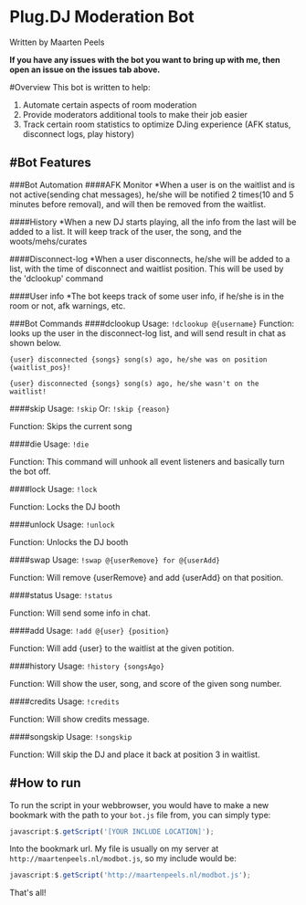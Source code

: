 Plug.DJ Moderation Bot
==========================
Written by Maarten Peels


**If you have any issues with the bot you want to bring up with me, then open an issue on the issues tab above.**

#Overview
This bot is written to help:

1. Automate certain aspects of room moderation
2. Provide moderators additional tools to make their job easier
3. Track certain room statistics to optimize DJing experience (AFK status, disconnect logs, play history)

#Bot Features
--------------

###Bot Automation
####AFK Monitor
*When a user is on the waitlist and is not active(sending chat messages), he/she will be notified 2 times(10 and 5 minutes before removal), and will then be removed from the waitlist.

####History
*When a new DJ starts playing, all the info from the last will be added to a list. It will keep track of the user, the song, and the woots/mehs/curates

####Disconnect-log
*When a user disconnects, he/she will be added to a list, with the time of disconnect and waitlist position. This will be used by the 'dclookup' command

####User info
*The bot keeps track of some user info, if he/she is in the room or not, afk warnings, etc.

###Bot Commands
####dclookup
Usage: ```!dclookup @{username}```
Function: looks up the user in the disconnect-log list, and will send result in chat as shown below.

```{user} disconnected {songs} song(s) ago, he/she was on position {waitlist_pos}!```

```{user} disconnected {songs} song(s) ago, he/she wasn't on the waitlist!```

####skip
Usage: ```!skip``` 
Or: ```!skip {reason}```

Function: Skips the current song

####die
Usage: ```!die```

Function: This command will unhook all event listeners and basically turn the bot off.

####lock
Usage: ```!lock```

Function: Locks the DJ booth
 
####unlock
Usage: ```!unlock```

Function: Unlocks the DJ booth
 
####swap
Usage: ```!swap @{userRemove} for @{userAdd}```

Function: Will remove {userRemove} and add {userAdd} on that position.
 
####status
Usage: ```!status```

Function: Will send some info in chat.

####add
Usage: ```!add @{user} {position}```

Function: Will add {user} to the waitlist at the given potition.
 
####history
Usage: ```!history {songsAgo}```

Function: Will show the user, song, and score of the given song number.

####credits
Usage: ```!credits```

Function: Will show credits message.

####songskip
Usage: ```!songskip```

Function: Will skip the DJ and place it back at position 3 in waitlist.
 
 
#How to run
------------------------------
To run the script in your webbrowser, you would have to make a new bookmark with the path to your `bot.js` file from, you can simply type:

```Javascript
javascript:$.getScript('[YOUR INCLUDE LOCATION]');
```

Into the bookmark url.  My file is usually on my server at `http://maartenpeels.nl/modbot.js`, so my include would be:

```Javascript
javascript:$.getScript('http://maartenpeels.nl/modbot.js');
```

That's all!
